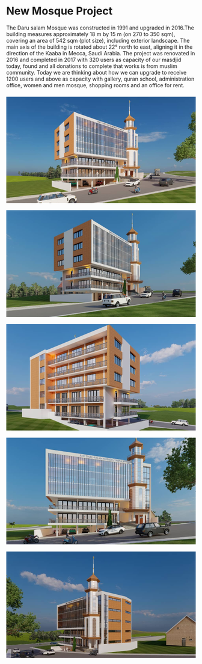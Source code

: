 # New Mosque Project

The Daru salam Mosque was constructed in 1991 and upgraded in 2016.The building measures approximately 18 m by 15 m (on 270 to 350 sqm), covering an area of 542 sqm (plot size), including exterior landscape. The main axis of the building is rotated about 22° north to east, aligning it in the direction of the Kaaba in Mecca, Saudi Arabia.
The project was renovated in 2016 and completed in 2017 with 320 users as capacity of our masdjid today, found and all donations to complete that works is  from muslim community.
Today we are thinking about how we can upgrade to receive 1200 users and above as capacity with gallery, quran school, administration office, women and men mosque, shopping rooms and an office for rent.
<style>
    .image {
        max-width:100%;
        margin: 0.5rem 0 0.5rem 0;
    }
    </style>

<img class="image" src="../../image/announcements/new-building-1.jpg" alt="gasharu-new-building"/>
<img class="image" src="../../image/announcements/new-building-2.jpg" alt="gasharu-new-building"/>
<img class="image" src="../../image/announcements/new-building-4.jpg" alt="gasharu-new-building"/>
<img class="image" src="../../image/announcements/new-building-6.jpg" alt="gasharu-new-building"/>
<img class="image" src="../../image/announcements/new-building-7.jpg" alt="gasharu-new-building"/>